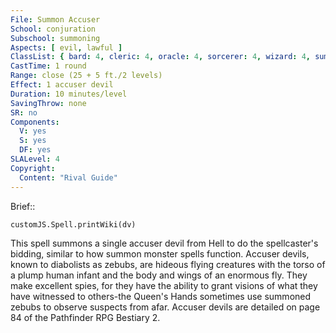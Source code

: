 ```yaml
---
File: Summon Accuser
School: conjuration
Subschool: summoning
Aspects: [ evil, lawful ]
ClassList: { bard: 4, cleric: 4, oracle: 4, sorcerer: 4, wizard: 4, summoner: 4, unchained summoner: 4, witch: 4 }
CastTime: 1 round
Range: close (25 + 5 ft./2 levels)
Effect: 1 accuser devil
Duration: 10 minutes/level
SavingThrow: none
SR: no
Components:
  V: yes
  S: yes
  DF: yes
SLALevel: 4
Copyright:
  Content: "Rival Guide"
---
```

Brief:: 

```dataviewjs
customJS.Spell.printWiki(dv)
```

This spell summons a single accuser devil from Hell to do the spellcaster's bidding, similar to how summon monster spells function. Accuser devils, known to diabolists as zebubs, are hideous flying creatures with the torso of a plump human infant and the body and wings of an enormous fly. They make excellent spies, for they have the ability to grant visions of what they have witnessed to others-the Queen's Hands sometimes use summoned zebubs to observe suspects from afar. Accuser devils are detailed on page 84 of the Pathfinder RPG Bestiary 2.
